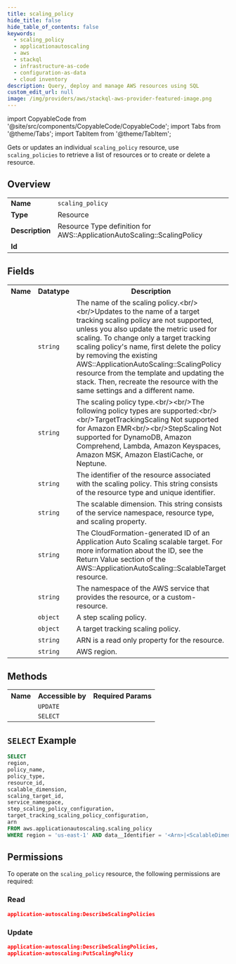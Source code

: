```yaml
---
title: scaling_policy
hide_title: false
hide_table_of_contents: false
keywords:
  - scaling_policy
  - applicationautoscaling
  - aws
  - stackql
  - infrastructure-as-code
  - configuration-as-data
  - cloud inventory
description: Query, deploy and manage AWS resources using SQL
custom_edit_url: null
image: /img/providers/aws/stackql-aws-provider-featured-image.png
---
```


import CopyableCode from '@site/src/components/CopyableCode/CopyableCode';
import Tabs from '@theme/Tabs';
import TabItem from '@theme/TabItem';


Gets or updates an individual <code>scaling_policy</code> resource, use <code>scaling_policies</code> to retrieve a list of resources or to create or delete a resource.

## Overview
<table><tbody>
<tr><td><b>Name</b></td><td><code>scaling_policy</code></td></tr>
<tr><td><b>Type</b></td><td>Resource</td></tr>
<tr><td><b>Description</b></td><td>Resource Type definition for AWS::ApplicationAutoScaling::ScalingPolicy</td></tr>
<tr><td><b>Id</b></td><td><CopyableCode code="aws.applicationautoscaling.scaling_policy" /></td></tr>
</tbody></table>

## Fields
<table><tbody>
<tr><th>Name</th><th>Datatype</th><th>Description</th></tr>
<tr><td><CopyableCode code="policy_name" /></td><td><code>string</code></td><td>The name of the scaling policy.&lt;br&#x2F;&gt;&lt;br&#x2F;&gt;Updates to the name of a target tracking scaling policy are not supported, unless you also update the metric used for scaling. To change only a target tracking scaling policy's name, first delete the policy by removing the existing AWS::ApplicationAutoScaling::ScalingPolicy resource from the template and updating the stack. Then, recreate the resource with the same settings and a different name.</td></tr>
<tr><td><CopyableCode code="policy_type" /></td><td><code>string</code></td><td>The scaling policy type.&lt;br&#x2F;&gt;&lt;br&#x2F;&gt;The following policy types are supported:&lt;br&#x2F;&gt;&lt;br&#x2F;&gt;TargetTrackingScaling Not supported for Amazon EMR&lt;br&#x2F;&gt;&lt;br&#x2F;&gt;StepScaling Not supported for DynamoDB, Amazon Comprehend, Lambda, Amazon Keyspaces, Amazon MSK, Amazon ElastiCache, or Neptune.</td></tr>
<tr><td><CopyableCode code="resource_id" /></td><td><code>string</code></td><td>The identifier of the resource associated with the scaling policy. This string consists of the resource type and unique identifier.</td></tr>
<tr><td><CopyableCode code="scalable_dimension" /></td><td><code>string</code></td><td>The scalable dimension. This string consists of the service namespace, resource type, and scaling property.</td></tr>
<tr><td><CopyableCode code="scaling_target_id" /></td><td><code>string</code></td><td>The CloudFormation-generated ID of an Application Auto Scaling scalable target. For more information about the ID, see the Return Value section of the AWS::ApplicationAutoScaling::ScalableTarget resource.</td></tr>
<tr><td><CopyableCode code="service_namespace" /></td><td><code>string</code></td><td>The namespace of the AWS service that provides the resource, or a custom-resource.</td></tr>
<tr><td><CopyableCode code="step_scaling_policy_configuration" /></td><td><code>object</code></td><td>A step scaling policy.</td></tr>
<tr><td><CopyableCode code="target_tracking_scaling_policy_configuration" /></td><td><code>object</code></td><td>A target tracking scaling policy.</td></tr>
<tr><td><CopyableCode code="arn" /></td><td><code>string</code></td><td>ARN is a read only property for the resource.</td></tr>
<tr><td><CopyableCode code="region" /></td><td><code>string</code></td><td>AWS region.</td></tr>

</tbody></table>

## Methods

<table><tbody>
  <tr>
    <th>Name</th>
    <th>Accessible by</th>
    <th>Required Params</th>
  </tr>
  <tr>
    <td><CopyableCode code="update_resource" /></td>
    <td><code>UPDATE</code></td>
    <td><CopyableCode code="data__Identifier, data__PatchDocument, region" /></td>
  </tr>
  <tr>
    <td><CopyableCode code="get_resource" /></td>
    <td><code>SELECT</code></td>
    <td><CopyableCode code="data__Identifier, region" /></td>
  </tr>
</tbody></table>

## `SELECT` Example
```sql
SELECT
region,
policy_name,
policy_type,
resource_id,
scalable_dimension,
scaling_target_id,
service_namespace,
step_scaling_policy_configuration,
target_tracking_scaling_policy_configuration,
arn
FROM aws.applicationautoscaling.scaling_policy
WHERE region = 'us-east-1' AND data__Identifier = '<Arn>|<ScalableDimension>';
```


## Permissions

To operate on the <code>scaling_policy</code> resource, the following permissions are required:

### Read
```json
application-autoscaling:DescribeScalingPolicies
```

### Update
```json
application-autoscaling:DescribeScalingPolicies,
application-autoscaling:PutScalingPolicy
```

